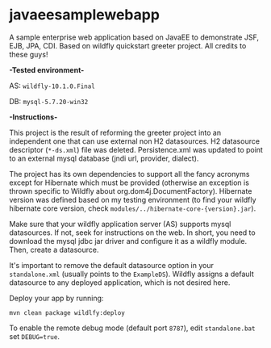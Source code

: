 # javaeesamplewebapp
A sample enterprise web application based on JavaEE to demonstrate JSF, EJB, JPA, CDI. Based on wildfly quickstart greeter project. All credits to these guys!

**-Tested environment-**

AS: `wildfly-10.1.0.Final`

DB: `mysql-5.7.20-win32`

**-Instructions-**

This project is the result of reforming the greeter project into an independent one that can use external non H2 datasources.
H2 datasource descriptor (`*-ds.xml`) file was deleted. Persistence.xml was updated to point to an external mysql database (jndi url, provider, dialect).

The project has its own dependencies to support all the fancy acronyms except for Hibernate which must be provided (otherwise an exception is thrown specific to Wildfly about org.dom4j.DocumentFactory).
Hibernate version was defined based on my testing environment (to find your wildfly hibernate core version, check `modules/../hibernate-core-{version}.jar`). 

Make sure that your wildfly application server (AS) supports mysql datasources. If not, seek for instructions on the web.
In short, you need to download the mysql jdbc jar driver and configure it as a wildfly module. Then, create a datasource.

It's important to remove the default datasource option in your `standalone.xml` (usually points to the `ExampleDS`). Wildfly assigns a default datasource to any deployed application, which is not desired here.

Deploy your app by running:

`mvn clean package wildlfy:deploy`

To enable the remote debug mode (default port `8787`), edit `standalone.bat` set `DEBUG=true`.

